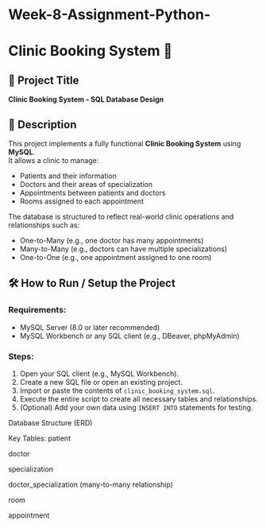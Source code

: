 # Week-8-Assignment-Python-
# Clinic Booking System 🏥

## 📘 Project Title
**Clinic Booking System - SQL Database Design**

## 📄 Description
This project implements a fully functional **Clinic Booking System** using **MySQL**.  
It allows a clinic to manage:

- Patients and their information  
- Doctors and their areas of specialization  
- Appointments between patients and doctors  
- Rooms assigned to each appointment  

The database is structured to reflect real-world clinic operations and relationships such as:
- One-to-Many (e.g., one doctor has many appointments)
- Many-to-Many (e.g., doctors can have multiple specializations)
- One-to-One (e.g., one appointment assigned to one room)

## 🛠️ How to Run / Setup the Project

### Requirements:
- MySQL Server (8.0 or later recommended)
- MySQL Workbench or any SQL client (e.g., DBeaver, phpMyAdmin)

### Steps:
1. Open your SQL client (e.g., MySQL Workbench).
2. Create a new SQL file or open an existing project.
3. Import or paste the contents of `clinic_booking_system.sql`.
4. Execute the entire script to create all necessary tables and relationships.
5. (Optional) Add your own data using `INSERT INTO` statements for testing.


Database Structure (ERD)

Key Tables:
patient

doctor

specialization

doctor_specialization (many-to-many relationship)

room

appointment
